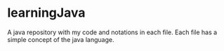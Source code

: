# learningJava
A java repository with my code and notations in each file. Each file has a simple concept of the java language. 
